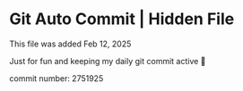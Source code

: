 # Git Auto Commit | Hidden File

This file was added Feb 12, 2025

Just for fun and keeping my daily git commit active 🤪

commit number: 2751925
